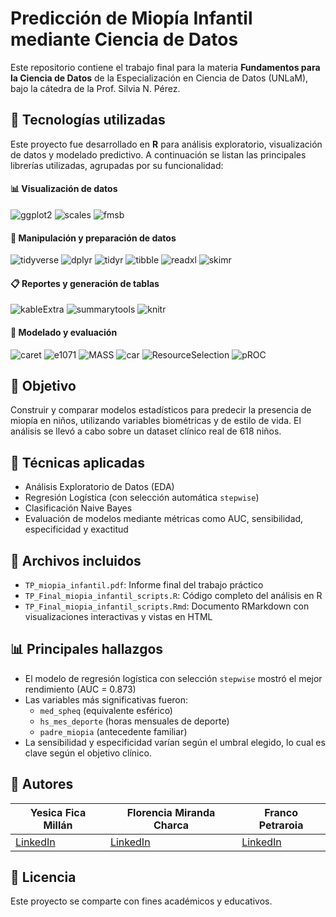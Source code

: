 # Predicción de Miopía Infantil mediante Ciencia de Datos
Este repositorio contiene el trabajo final para la materia **Fundamentos para la Ciencia de Datos** de la Especialización en Ciencia de Datos (UNLaM), bajo la cátedra de la Prof. Silvia N. Pérez.

## 🧪 Tecnologías utilizadas

Este proyecto fue desarrollado en **R** para análisis exploratorio, visualización de datos y modelado predictivo. A continuación se listan las principales librerías utilizadas, agrupadas por su funcionalidad:

#### 📊 Visualización de datos

![ggplot2](https://img.shields.io/badge/ggplot2-DC5F00?style=flat&logo=r&logoColor=white)
![scales](https://img.shields.io/badge/scales-DC5F00?style=flat&logo=r&logoColor=white)
![fmsb](https://img.shields.io/badge/fmsb-DC5F00?style=flat&logo=r&logoColor=white)

#### 🧹 Manipulación y preparación de datos

![tidyverse](https://img.shields.io/badge/tidyverse-198754?style=flat&logo=r&logoColor=white)
![dplyr](https://img.shields.io/badge/dplyr-198754?style=flat&logo=r&logoColor=white)
![tidyr](https://img.shields.io/badge/tidyr-198754?style=flat&logo=r&logoColor=white)
![tibble](https://img.shields.io/badge/tibble-198754?style=flat&logo=r&logoColor=white)
![readxl](https://img.shields.io/badge/readxl-198754?style=flat&logo=r&logoColor=white)
![skimr](https://img.shields.io/badge/skimr-198754?style=flat&logo=r&logoColor=white)

#### 📋 Reportes y generación de tablas

![kableExtra](https://img.shields.io/badge/kableExtra-0D6EFD?style=flat&logo=r&logoColor=white)
![summarytools](https://img.shields.io/badge/summarytools-0D6EFD?style=flat&logo=r&logoColor=white)
![knitr](https://img.shields.io/badge/knitr-0D6EFD?style=flat&logo=r&logoColor=white)

#### 🧠 Modelado y evaluación

![caret](https://img.shields.io/badge/caret-6F42C1?style=flat&logo=r&logoColor=white)
![e1071](https://img.shields.io/badge/e1071-6F42C1?style=flat&logo=r&logoColor=white)
![MASS](https://img.shields.io/badge/MASS-6F42C1?style=flat&logo=r&logoColor=white)
![car](https://img.shields.io/badge/car-6F42C1?style=flat&logo=r&logoColor=white)
![ResourceSelection](https://img.shields.io/badge/ResourceSelection-6F42C1?style=flat&logo=r&logoColor=white)
![pROC](https://img.shields.io/badge/pROC-6F42C1?style=flat&logo=r&logoColor=white)


## 🎯 Objetivo
Construir y comparar modelos estadísticos para predecir la presencia de miopía en niños, utilizando variables biométricas y de estilo de vida. El análisis se llevó a cabo sobre un dataset clínico real de 618 niños.

## 🧠 Técnicas aplicadas
- Análisis Exploratorio de Datos (EDA)
- Regresión Logística (con selección automática `stepwise`)
- Clasificación Naive Bayes
- Evaluación de modelos mediante métricas como AUC, sensibilidad, especificidad y exactitud

## 📌 Archivos incluidos
- `TP_miopia_infantil.pdf`: Informe final del trabajo práctico
- `TP_Final_miopia_infantil_scripts.R`: Código completo del análisis en R
- `TP_Final_miopia_infantil_scripts.Rmd`: Documento RMarkdown con visualizaciones interactivas y vistas en HTML

## 📊 Principales hallazgos
- El modelo de regresión logística con selección `stepwise` mostró el mejor rendimiento (AUC = 0.873)
- Las variables más significativas fueron:
  - `med_spheq` (equivalente esférico)
  - `hs_mes_deporte` (horas mensuales de deporte)
  - `padre_miopia` (antecedente familiar)
- La sensibilidad y especificidad varían según el umbral elegido, lo cual es clave según el objetivo clínico.

## 👥 Autores

| Yesica Fica Millán        | Florencia Miranda Charca  | Franco Petraroia           |
|---------------------------|---------------------------|----------------------------|
| [LinkedIn](https://www.linkedin.com/in/yesica-fica-millan/) | [LinkedIn](https://www.linkedin.com/in/florencia-m-32908b17b/) | [LinkedIn](https://www.linkedin.com/in/franco-petraroia/) |


## 📎 Licencia
Este proyecto se comparte con fines académicos y educativos.
